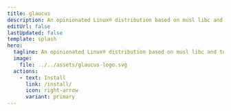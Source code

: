 ```yaml
---
title: glaucus
description: An opinionated Linux® distribution based on musl libc and toybox
editUrl: false
lastUpdated: false
template: splash
hero:
  tagline: An opinionated Linux® distribution based on musl libc and toybox
  image:
    file: ../../assets/glaucus-logo.svg
  actions:
    - text: Install
      link: /install/
      icon: right-arrow
      variant: primary
---
```

